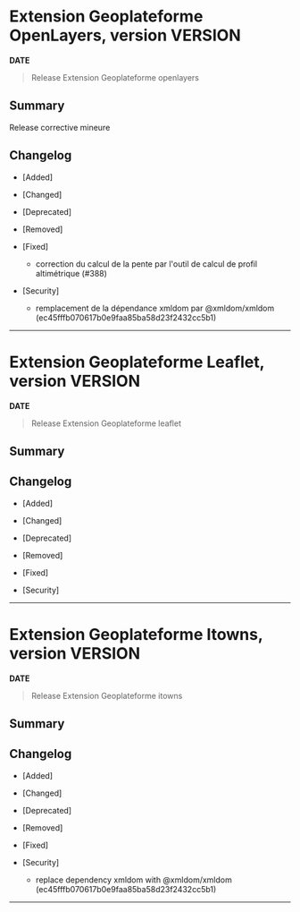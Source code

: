 




# Extension Geoplateforme OpenLayers, version __VERSION__

**__DATE__**
> Release Extension Geoplateforme openlayers

## Summary

Release corrective mineure

## Changelog

* [Added]

* [Changed]

* [Deprecated]

* [Removed]

* [Fixed]

  * correction du calcul de la pente par l'outil de calcul de profil altimétrique (#388)

* [Security]

  * remplacement de la dépendance xmldom par @xmldom/xmldom (ec45fffb070617b0e9faa85ba58d23f2432cc5b1)
  
---




# Extension Geoplateforme Leaflet, version __VERSION__

**__DATE__**
> Release Extension Geoplateforme leaflet

## Summary

## Changelog

* [Added]

* [Changed]

* [Deprecated]

* [Removed]

* [Fixed]

* [Security]

---




# Extension Geoplateforme Itowns, version __VERSION__

**__DATE__**
> Release Extension Geoplateforme itowns

## Summary

## Changelog

* [Added]

* [Changed]

* [Deprecated]

* [Removed]

* [Fixed]

* [Security]

  * replace dependency xmldom with @xmldom/xmldom (ec45fffb070617b0e9faa85ba58d23f2432cc5b1)

---
